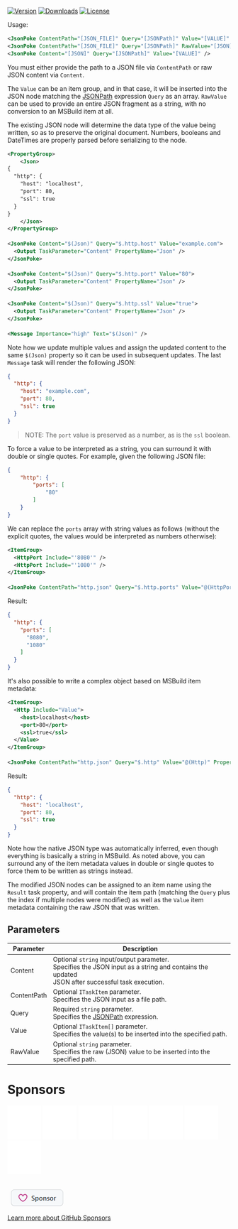 [![Version](https://img.shields.io/nuget/vpre/JsonPoke.svg?color=royalblue)](https://www.nuget.org/packages/JsonPoke)
[![Downloads](https://img.shields.io/nuget/dt/JsonPoke.svg?color=green)](https://www.nuget.org/packages/JsonPoke)
[![License](https://img.shields.io/github/license/devlooped/json.svg?color=blue)](https://github.com/devlooped/json/blob/main/license.txt)

Usage:

```xml
<JsonPoke ContentPath="[JSON_FILE]" Query="[JSONPath]" Value="[VALUE]" />
<JsonPoke ContentPath="[JSON_FILE]" Query="[JSONPath]" RawValue="[JSON]" />
<JsonPoke Content="[JSON]" Query="[JSONPath]" Value="[VALUE]" />
```

You must either provide the path to a JSON file via `ContentPath` or 
raw JSON content via `Content`.

The `Value` can be an item group, and in that case, it will be inserted into the 
JSON node matching the [JSONPath](https://goessner.net/articles/JsonPath/) expression 
`Query` as an array. `RawValue` can be used to provide 
an entire JSON fragment as a string, with no conversion to an MSBuild item at all.

The existing JSON node will determine the data type of the value being written, 
so as to preserve the original document. Numbers, booleans and DateTimes are 
properly parsed before serializing to the node. 

```xml
<PropertyGroup>
    <Json>
{
  "http": {
    "host": "localhost",
    "port": 80,
    "ssl": true
  }
}
    </Json>
</PropertyGroup>

<JsonPoke Content="$(Json)" Query="$.http.host" Value="example.com">
  <Output TaskParameter="Content" PropertyName="Json" />
</JsonPoke>

<JsonPoke Content="$(Json)" Query="$.http.port" Value="80">
  <Output TaskParameter="Content" PropertyName="Json" />
</JsonPoke>

<JsonPoke Content="$(Json)" Query="$.http.ssl" Value="true">
  <Output TaskParameter="Content" PropertyName="Json" />
</JsonPoke>

<Message Importance="high" Text="$(Json)" />
```

Note how we update multiple values and assign the updated content to the 
same `$(Json)` property so it can be used in subsequent updates. The last 
`Message` task will render the following JSON:

```JSON
{
  "http": {
    "host": "example.com",
    "port": 80,
    "ssl": true
  }
}
```

> NOTE: The `port` value is preserved as a number, as is the `ssl` boolean.

To force a value to be interpreted as a string, you can surround it with double or single quotes.
For example, given the following JSON file:

```JSON
{
    "http": {
        "ports": [
            "80"
        ]
    }
}
```

We can replace the `ports` array with string values as follows (without the 
explicit quotes, the values would be interpreted as numbers otherwise):

```xml
<ItemGroup>
  <HttpPort Include="'8080'" />
  <HttpPort Include="'1080'" />
</ItemGroup>

<JsonPoke ContentPath="http.json" Query="$.http.ports" Value="@(HttpPort)" />
```

Result:

```JSON
{
  "http": {
    "ports": [
      "8080", 
      "1080"
    ]
  }
}
```

It's also possible to write a complex object based on MSBuild item metadata: 

```xml
<ItemGroup>
  <Http Include="Value">
    <host>localhost</host>
    <port>80</port>
    <ssl>true</ssl>
  </Value>
</ItemGroup>

<JsonPoke ContentPath="http.json" Query="$.http" Value="@(Http)" Properties="host;port;ssl" />
```

Result:

```JSON
{
  "http": {
    "host": "localhost",
    "port": 80,
    "ssl": true
  }
}
```

Note how the native JSON type was automatically inferred, even though everything is 
basically a string in MSBuild. As noted above, you can surround any of the item metadata 
values in double or single quotes to force them to be written as strings instead.

The modified JSON nodes can be assigned to an item name using the `Result` task property, 
and will contain the item path (matching the `Query` plus the index if multiple nodes were modified) 
as well as the `Value` item metadata containing the raw JSON that was written.

## Parameters

| Parameter   | Description                                                                                                                                            |
| ----------- | ------------------------------------------------------------------------------------------------------------------------------------------------------ |
| Content     | Optional `string` input/output parameter.<br/>Specifies the JSON input as a string and contains the updated <br/>JSON after successful task execution. |
| ContentPath | Optional `ITaskItem` parameter.<br/>Specifies the JSON input as a file path.                                                                           |
| Query       | Required `string` parameter.<br/>Specifies the [JSONPath](https://goessner.net/articles/JsonPath/) expression.                                         |
| Value       | Optional `ITaskItem[]` parameter.<br/>Specifies the value(s) to be inserted into the specified path.                                                   |
| RawValue    | Optional `string` parameter.<br/>Specifies the raw (JSON) value to be inserted into the specified path.                                                |

<!-- include ../../docs/footer.md -->
# Sponsors 

<!-- sponsors.md -->
[![Kirill Osenkov](https://github.com/devlooped/sponsors/raw/main/.github/avatars/KirillOsenkov.svg "Kirill Osenkov)")](https://github.com/KirillOsenkov)
[![C. Augusto Proiete](https://github.com/devlooped/sponsors/raw/main/.github/avatars/augustoproiete.svg "C. Augusto Proiete)")](https://github.com/augustoproiete)
[![SandRock](https://github.com/devlooped/sponsors/raw/main/.github/avatars/sandrock.svg "SandRock)")](https://github.com/sandrock)
[![Amazon Web Services](https://github.com/devlooped/sponsors/raw/main/.github/avatars/aws.svg "Amazon Web Services)")](https://github.com/aws)
[![Christian Findlay](https://github.com/devlooped/sponsors/raw/main/.github/avatars/MelbourneDeveloper.svg "Christian Findlay)")](https://github.com/MelbourneDeveloper)
[![Clarius Org](https://github.com/devlooped/sponsors/raw/main/.github/avatars/clarius.svg "Clarius Org)")](https://github.com/clarius)
[![MFB Technologies, Inc.](https://github.com/devlooped/sponsors/raw/main/.github/avatars/MFB-Technologies-Inc.svg "MFB Technologies, Inc.)")](https://github.com/MFB-Technologies-Inc)


<!-- sponsors.md -->

<br>&nbsp;
<a href="https://github.com/sponsors/devlooped" title="Sponsor this project">
  <img src="https://github.com/devlooped/sponsors/blob/main/sponsor.png" />
</a>
<br>

[Learn more about GitHub Sponsors](https://github.com/sponsors)

<!-- ../../docs/footer.md -->
